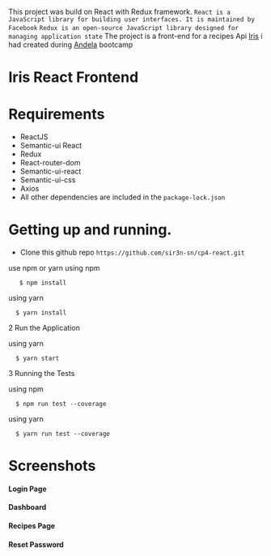 This project was build on React with Redux framework.
`React is a JavaScript library for building user interfaces. It is maintained by Facebook`
`Redux is an open-source JavaScript library designed for managing application state`
The project is a front-end for a recipes Api [Iris](https://github.com/sir3n-sn/Api-challenge-3) i had created during [Andela](http://andela.com) bootcamp
# Iris React Frontend
# Requirements

* ReactJS
* Semantic-ui React
* Redux
* React-router-dom
* Semantic-ui-react
* Semantic-ui-css
* Axios
* All other dependencies are included in the  `package-lock.json`


# Getting up and running.

  - Clone this github repo ```https://github.com/sir3n-sn/cp4-react.git```

use npm or yarn
  using npm

         
       $ npm install
       
   
  using yarn
   
     
      $ yarn install
  

2 Run the Application
   
  using yarn
   
        
      $ yarn start
    
3 Running the Tests

  using npm

       
      $ npm run test --coverage
       
   
  using yarn
   
        
      $ yarn run test --coverage
      
        


# Screenshots

#### Login Page


#### Dashboard


#### Recipes Page


#### Reset Password





